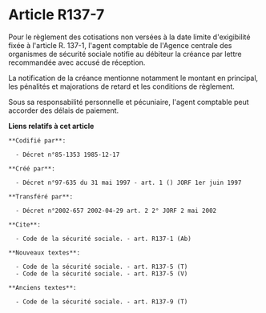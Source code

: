 # Article R137-7

Pour le règlement des cotisations non versées à la date limite d'exigibilité fixée à l'article R. 137-1, l'agent comptable de
l'Agence centrale des organismes de sécurité sociale notifie au débiteur la créance par lettre recommandée avec accusé de
réception.

La notification de la créance mentionne notamment le montant en principal, les pénalités et majorations de retard et les
conditions de règlement.

Sous sa responsabilité personnelle et pécuniaire, l'agent comptable peut accorder des délais de paiement.

**Liens relatifs à cet article**

	**Codifié par**:

	  - Décret n°85-1353 1985-12-17

	**Créé par**:

	  - Décret n°97-635 du 31 mai 1997 - art. 1 () JORF 1er juin 1997

	**Transféré par**:

	  - Décret n°2002-657 2002-04-29 art. 2 2° JORF 2 mai 2002

	**Cite**:

	  - Code de la sécurité sociale. - art. R137-1 (Ab)

	**Nouveaux textes**:

	  - Code de la sécurité sociale. - art. R137-5 (T)
	  - Code de la sécurité sociale. - art. R137-5 (V)

	**Anciens textes**:

	  - Code de la sécurité sociale. - art. R137-9 (T)
